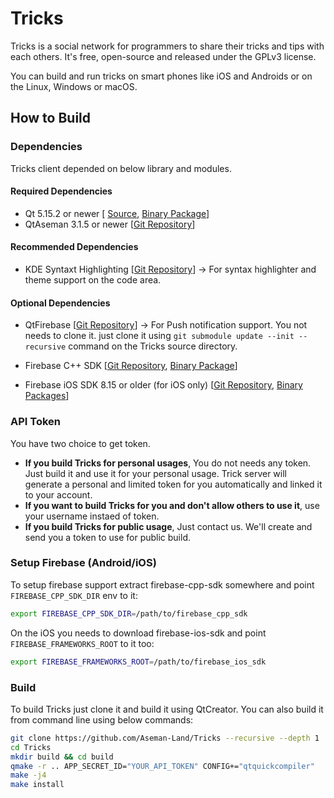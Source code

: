# Tricks

Tricks is a social network for programmers to share their tricks and tips with each others. It's free, open-source and released under the GPLv3 license.

You can build and run tricks on smart phones like iOS and Androids or on the Linux, Windows or macOS.

## How to Build

### Dependencies

Tricks client depended on below library and modules.

#### Required Dependencies

- Qt 5.15.2 or newer [ [Source](https://download.qt.io/official_releases/qt/5.15/5.15.4/single/), [Binary Package](https://download.qt.io/official_releases/online_installers/)]
- QtAseman 3.1.5 or newer [[Git Repository](https://github.com/Aseman-Land/QtAseman)]

#### Recommended Dependencies

- KDE Syntaxt Highlighting [[Git Repository](https://github.com/KDE/syntax-highlighting)]
  -> For syntax highlighter and theme support on the code area.

#### Optional Dependencies

- QtFirebase [[Git Repository](https://github.com/Larpon/QtFirebase)]
  -> For Push notification support. You not needs to clone it. just clone it using `git submodule update --init --recursive` command on the Tricks source directory.

- Firebase C++ SDK [[Git Repository](https://github.com/firebase/firebase-cpp-sdk), [Binary Package](https://firebase.google.com/download/cpp)]
- Firebase iOS SDK 8.15 or older (for iOS only) [[Git Repository](https://github.com/firebase/firebase-ios-sdk), [Binary Packages](https://github.com/firebase/firebase-ios-sdk/releases/download/v8.15.0/Firebase.zip)]

### API Token

You have two choice to get token.

- **If you build Tricks for personal usages**, You do not needs any token. Just build it and use it for your personal usage. Trick server will generate a personal and limited token for you automatically and linked it to your account.
- **If you want to build Tricks for you and don't allow others to use it**, use your username instaed of token.
- **If you build Tricks for public usage**, Just contact us. We'll create and send you a token to use for public build.

### Setup Firebase (Android/iOS)

To setup firebase support extract firebase-cpp-sdk somewhere and point `FIREBASE_CPP_SDK_DIR` env to it:

```bash
export FIREBASE_CPP_SDK_DIR=/path/to/firebase_cpp_sdk
```

On the iOS you needs to download firebase-ios-sdk and point `FIREBASE_FRAMEWORKS_ROOT` to it too:

```bash
export FIREBASE_FRAMEWORKS_ROOT=/path/to/firebase_ios_sdk
```

### Build

To build Tricks just clone it and build it using QtCreator. You can also build it from command line using below commands:

```bash
git clone https://github.com/Aseman-Land/Tricks --recursive --depth 1
cd Tricks
mkdir build && cd build
qmake -r .. APP_SECRET_ID="YOUR_API_TOKEN" CONFIG+="qtquickcompiler"
make -j4
make install
```

